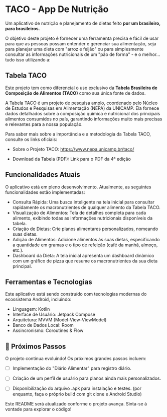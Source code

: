 # TACO - App De Nutrição

Um aplicativo de nutrição e planejamento de dietas feito **por um brasileiro, para brasileiros.**

O objetivo deste projeto é fornecer uma ferramenta precisa e fácil de usar para que as pessoas possam entender e gerenciar sua alimentação, seja para planejar uma dieta com "arroz e feijão" ou para simplesmente consultar as informações nutricionais de um "pão de forma" - e o melhor... tudo isso utilizando a:

## Tabela TACO
Este projeto tem como diferencial o uso exclusivo da **Tabela Brasileira de Composição de Alimentos (TACO)** como sua única fonte de dados.

A Tabela TACO é um projeto de pesquisa amplo, coordenado pelo Núcleo de Estudos e Pesquisas em Alimentação (NEPA) da UNICAMP. Ela fornece dados detalhados sobre a composição química e nutricional dos principais alimentos consumidos no país, garantindo informações muito mais precisas e relevantes para a nossa população.

Para saber mais sobre a importância e a metodologia da Tabela TACO, consulte os links oficiais:

- Sobre o Projeto TACO: https://www.nepa.unicamp.br/taco/

- Download da Tabela (PDF): Link para o PDF da 4ª edição

## Funcionalidades Atuais
O aplicativo está em pleno desenvolvimento. Atualmente, as seguintes funcionalidades estão implementadas:

- Consulta Rápida: Uma busca inteligente na tela inicial para consultar rapidamente os macronutrientes de qualquer alimento da Tabela TACO.
- Visualização de Alimentos: Tela de detalhes completa para cada alimento, exibindo todas as informações nutricionais disponíveis da tabela.
- Criação de Dietas: Crie planos alimentares personalizados, nomeando suas dietas.
- Adição de Alimentos: Adicione alimentos às suas dietas, especificando a quantidade em gramas e o tipo de refeição (café da manhã, almoço, etc.).
- Dashboard da Dieta: A tela inicial apresenta um dashboard dinâmico com um gráfico de pizza que resume os macronutrientes da sua dieta principal.

## Ferramentas e Tecnologias
Este aplicativo está sendo construído com tecnologias modernas do ecossistema Android, incluindo:

- Linguagem: Kotlin
- Interface de Usuário: Jetpack Compose
- Arquitetura: MVVM (Model-View-ViewModel)
- Banco de Dados Local: Room
- Assincronismo: Coroutines & Flow

## 🚀 Próximos Passos
O projeto continua evoluindo! Os próximos grandes passos incluem:

- [ ] Implementação do "Diário Alimentar" para registro diário.

- [ ] Criação de um perfil de usuário para planos ainda mais personalizados.

- [ ] Disponibilização do arquivo .apk para instalação e testes. (por enquanto, faça o próprio build com git clone e Android Studio)

Este README será atualizado conforme o projeto avança. Sinta-se à vontade para explorar o código!
